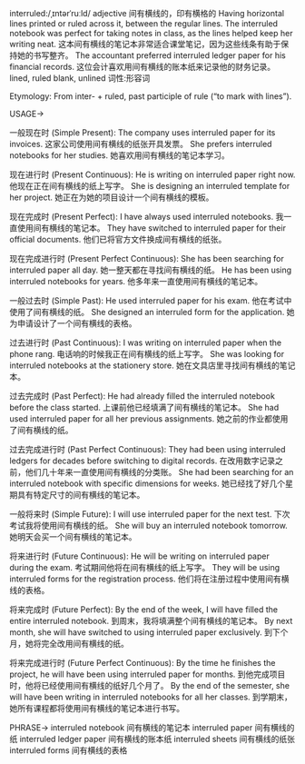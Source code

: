 interruled:/ˌɪntərˈruːld/
adjective
间有横线的，印有横格的
Having horizontal lines printed or ruled across it, between the regular lines.
The interruled notebook was perfect for taking notes in class, as the lines helped keep her writing neat. 这本间有横线的笔记本非常适合课堂笔记，因为这些线条有助于保持她的书写整齐。
The accountant preferred interruled ledger paper for his financial records.  这位会计喜欢用间有横线的账本纸来记录他的财务记录。
lined, ruled
blank, unlined
词性:形容词

Etymology:
From inter- + ruled, past participle of rule (“to mark with lines”).

USAGE->

一般现在时 (Simple Present):
The company uses interruled paper for its invoices.  这家公司使用间有横线的纸张开具发票。
She prefers interruled notebooks for her studies. 她喜欢用间有横线的笔记本学习。

现在进行时 (Present Continuous):
He is writing on interruled paper right now. 他现在正在间有横线的纸上写字。
She is designing an interruled template for her project. 她正在为她的项目设计一个间有横线的模板。

现在完成时 (Present Perfect):
I have always used interruled notebooks. 我一直使用间有横线的笔记本。
They have switched to interruled paper for their official documents. 他们已将官方文件换成间有横线的纸张。

现在完成进行时 (Present Perfect Continuous):
She has been searching for interruled paper all day. 她一整天都在寻找间有横线的纸。
He has been using interruled notebooks for years. 他多年来一直使用间有横线的笔记本。

一般过去时 (Simple Past):
He used interruled paper for his exam. 他在考试中使用了间有横线的纸。
She designed an interruled form for the application. 她为申请设计了一个间有横线的表格。

过去进行时 (Past Continuous):
I was writing on interruled paper when the phone rang.  电话响的时候我正在间有横线的纸上写字。
She was looking for interruled notebooks at the stationery store. 她在文具店里寻找间有横线的笔记本。

过去完成时 (Past Perfect):
He had already filled the interruled notebook before the class started.  上课前他已经填满了间有横线的笔记本。
She had used interruled paper for all her previous assignments. 她之前的作业都使用了间有横线的纸。


过去完成进行时 (Past Perfect Continuous):
They had been using interruled ledgers for decades before switching to digital records. 在改用数字记录之前，他们几十年来一直使用间有横线的分类账。
She had been searching for an interruled notebook with specific dimensions for weeks. 她已经找了好几个星期具有特定尺寸的间有横线的笔记本。


一般将来时 (Simple Future):
I will use interruled paper for the next test.  下次考试我将使用间有横线的纸。
She will buy an interruled notebook tomorrow. 她明天会买一个间有横线的笔记本。

将来进行时 (Future Continuous):
He will be writing on interruled paper during the exam. 考试期间他将在间有横线的纸上写字。
They will be using interruled forms for the registration process.  他们将在注册过程中使用间有横线的表格。

将来完成时 (Future Perfect):
By the end of the week, I will have filled the entire interruled notebook.  到周末，我将填满整个间有横线的笔记本。
By next month, she will have switched to using interruled paper exclusively. 到下个月，她将完全改用间有横线的纸。


将来完成进行时 (Future Perfect Continuous):
By the time he finishes the project, he will have been using interruled paper for months.  到他完成项目时，他将已经使用间有横线的纸好几个月了。
By the end of the semester, she will have been writing in interruled notebooks for all her classes. 到学期末，她所有课程都将使用间有横线的笔记本进行书写。



PHRASE->
interruled notebook 间有横线的笔记本
interruled paper 间有横线的纸
interruled ledger paper 间有横线的账本纸
interruled sheets 间有横线的纸张
interruled forms 间有横线的表格
